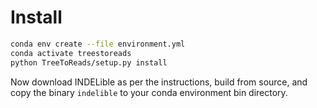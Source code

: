 # Install

```bash
conda env create --file environment.yml
conda activate treestoreads
python TreeToReads/setup.py install
```

Now download INDELible as per the instructions, build from source, and copy the binary `indelible` to your conda environment bin directory.
